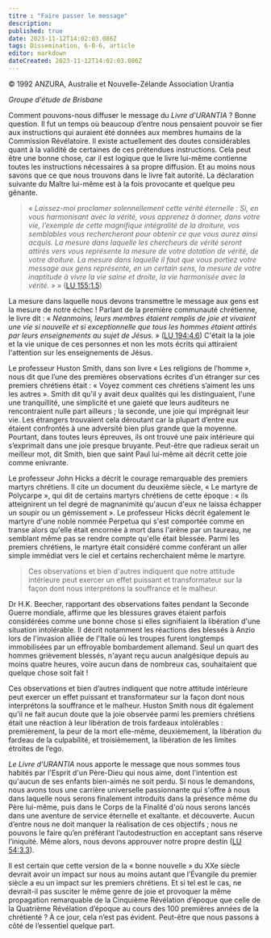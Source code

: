 ```yaml
---
titre : "Faire passer le message"
description: 
published: true
date: 2023-11-12T14:02:03.086Z
tags: Dissemination, 6-0-6, article
editor: markdown
dateCreated: 2023-11-12T14:02:03.086Z
---
```


<p class="v-card v-sheet theme--light gray lighten-3 px-2 py-1">© 1992 ANZURA, Australie et Nouvelle-Zélande Association Urantia</p>


_Groupe d'étude de Brisbane_

Comment pouvons-nous diffuser le message du _Livre d'URANTIA_ ? Bonne question. Il fut un temps où beaucoup d’entre nous pensaient pouvoir se fier aux instructions qui auraient été données aux membres humains de la Commission Révélatoire. Il existe actuellement des doutes considérables quant à la validité de certaines de ces prétendues instructions. Cela peut être une bonne chose, car il est logique que le livre lui-même contienne toutes les instructions nécessaires à sa propre diffusion. Et au moins nous savons que ce que nous trouvons dans le livre fait autorité. La déclaration suivante du Maître lui-même est à la fois provocante et quelque peu gênante.

> « _Laissez-moi proclamer solennellement cette vérité éternelle : Si, en vous harmonisant avec la vérité, vous apprenez à donner, dans votre vie, l’exemple de cette magnifique intégralité de la droiture, vos semblables vous rechercheront pour obtenir ce que vous aurez ainsi acquis. La mesure dans laquelle les chercheurs de vérité seront attirés vers vous représente la mesure de votre dotation de vérité, de votre droiture. La mesure dans laquelle il faut que vous portiez votre message aux gens représente, en un certain sens, la mesure de votre inaptitude à vivre la vie saine et droite, la vie harmonisée avec la vérité. »_ » ([LU 155:1.5](/fr/The_Urantia_Book/155#p1_5))

La mesure dans laquelle nous devons transmettre le message aux gens est la mesure de notre échec ! Parlant de la première communauté chrétienne, le livre dit : « _Néanmoins, leurs membres étaient remplis de joie et vivaient une vie si nouvelle et si exceptionnelle que tous les hommes étaient attirés par leurs enseignements au sujet de Jésus._ » ([LU 194:4.6](/fr/The_Urantia_Book/194#p4_6)) C'était la la joie et la vie unique de ces personnes et non les mots écrits qui attiraient l'attention sur les enseignements de Jésus.

Le professeur Huston Smith, dans son livre « Les religions de l’homme », nous dit que l’une des premières observations écrites d’un étranger sur ces premiers chrétiens était : « Voyez comment ces chrétiens s’aiment les uns les autres ». Smith dit qu'il y avait deux qualités qui les distinguaient, l'une une tranquillité, une simplicité et une gaieté que leurs auditeurs ne rencontraient nulle part ailleurs ; la seconde, une joie qui imprégnait leur vie. Les étrangers trouvaient cela déroutant car la plupart d’entre eux étaient confrontés à une adversité bien plus grande que la moyenne. Pourtant, dans toutes leurs épreuves, ils ont trouvé une paix intérieure qui s’exprimait dans une joie presque bruyante. Peut-être que radieux serait un meilleur mot, dit Smith, bien que saint Paul lui-même ait décrit cette joie comme enivrante.

Le professeur John Hicks a décrit le courage remarquable des premiers martyrs chrétiens. Il cite un document du deuxième siècle, « Le martyre de Polycarpe », qui dit de certains martyrs chrétiens de cette époque : « ils atteignirent un tel degré de magnanimité qu'aucun d'eux ne laissa échapper un soupir ou un gémissement ». Le professeur Hicks décrit également le martyre d'une noble nommée Perpetua qui s'est comportée comme en transe alors qu'elle était encornée à mort dans l'arène par un taureau, ne semblant même pas se rendre compte qu'elle était blessée. Parmi les premiers chrétiens, le martyre était considéré comme conférant un aller simple immédiat vers le ciel et certains recherchaient même le martyre.

> Ces observations et bien d'autres indiquent que notre attitude intérieure peut exercer un effet puissant et transformateur sur la façon dont nous interprétons la souffrance et le malheur.

Dr H.K. Beecher, rapportant des observations faites pendant la Seconde Guerre mondiale, affirme que les blessures graves étaient parfois considérées comme une bonne chose si elles signifiaient la libération d'une situation intolérable. Il décrit notamment les réactions des blessés à Anzio lors de l'invasion alliée de l'Italie où les troupes furent longtemps immobilisées par un effroyable bombardement allemand. Seul un quart des hommes grièvement blessés, n'ayant reçu aucun analgésique depuis au moins quatre heures, voire aucun dans de nombreux cas, souhaitaient que quelque chose soit fait !

Ces observations et bien d’autres indiquent que notre attitude intérieure peut exercer un effet puissant et transformateur sur la façon dont nous interprétons la souffrance et le malheur. Huston Smith nous dit également qu'il ne fait aucun doute que la joie observée parmi les premiers chrétiens était une réaction à leur libération de trois fardeaux intolérables : premièrement, la peur de la mort elle-même, deuxièmement, la libération du fardeau de la culpabilité, et troisièmement, la libération de les limites étroites de l’ego.

_Le Livre d'URANTIA_ nous apporte le message que nous sommes tous habités par l'Esprit d'un Père-Dieu qui nous aime, dont l'intention est qu'aucun de ses enfants bien-aimés ne soit perdu. Si nous le demandons, nous avons tous une carrière universelle passionnante qui s'offre à nous dans laquelle nous serons finalement introduits dans la présence même du Père lui-même, puis dans le Corps de la Finalité d'où nous serons lancés dans une aventure de service éternelle et exaltante. et découverte. Aucun d’entre nous ne doit manquer la réalisation de ces objectifs ; nous ne pouvons le faire qu’en préférant l’autodestruction en acceptant sans réserve l’iniquité. Même alors, nous devons approuver notre propre destin ([LU 54:3.3](/fr/The_Urantia_Book/54#p3_3)).

Il est certain que cette version de la « bonne nouvelle » du XXe siècle devrait avoir un impact sur nous au moins autant que l’Évangile du premier siècle a eu un impact sur les premiers chrétiens. Et si tel est le cas, ne devrait-il pas susciter le même genre de joie et provoquer la même propagation remarquable de la Cinquième Révélation d’époque que celle de la Quatrième Révélation d’époque au cours des 100 premières années de la chrétienté ? À ce jour, cela n’est pas évident. Peut-être que nous passons à côté de l’essentiel quelque part.

